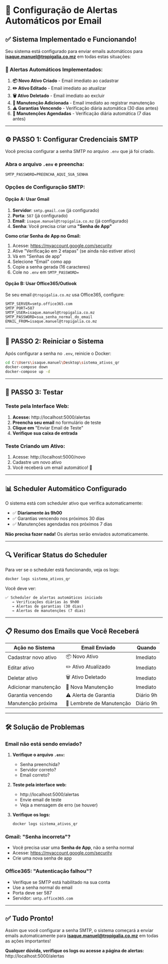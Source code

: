 # 📧 Configuração de Alertas Automáticos por Email

## ✅ Sistema Implementado e Funcionando!

Seu sistema está configurado para enviar emails automáticos para **isaque.manuel@tropigalia.co.mz** em todas estas situações:

### 🔔 Alertas Automáticos Implementados:

1. **📦 Novo Ativo Criado** - Email imediato ao cadastrar
2. **✏️ Ativo Editado** - Email imediato ao atualizar
3. **🗑️ Ativo Deletado** - Email imediato ao excluir
4. **🔧 Manutenção Adicionada** - Email imediato ao registrar manutenção
5. **⚠️ Garantias Vencendo** - Verificação diária automática (30 dias antes)
6. **📅 Manutenções Agendadas** - Verificação diária automática (7 dias antes)

---

## ⚙️ PASSO 1: Configurar Credenciais SMTP

Você precisa configurar a senha SMTP no arquivo `.env` que já foi criado.

### Abra o arquivo `.env` e preencha:

```env
SMTP_PASSWORD=PREENCHA_AQUI_SUA_SENHA
```

### Opções de Configuração SMTP:

#### **Opção A: Usar Gmail**
1. **Servidor**: `smtp.gmail.com` (já configurado)
2. **Porta**: `587` (já configurado)
3. **Email**: `isaque.manuel@tropigalia.co.mz` (já configurado)
4. **Senha**: Você precisa criar uma **"Senha de App"**

**Como criar Senha de App no Gmail:**
1. Acesse: https://myaccount.google.com/security
2. Ative "Verificação em 2 etapas" (se ainda não estiver ativo)
3. Vá em "Senhas de app"
4. Selecione "Email" como app
5. Copie a senha gerada (16 caracteres)
6. Cole no `.env` em `SMTP_PASSWORD=`

#### **Opção B: Usar Office365/Outlook**

Se seu email `@tropigalia.co.mz` usa Office365, configure:

```env
SMTP_SERVER=smtp.office365.com
SMTP_PORT=587
SMTP_USER=isaque.manuel@tropigalia.co.mz
SMTP_PASSWORD=sua_senha_normal_do_email
EMAIL_FROM=isaque.manuel@tropigalia.co.mz
```

---

## 🔄 PASSO 2: Reiniciar o Sistema

Após configurar a senha no `.env`, reinicie o Docker:

```bash
cd C:\Users\isaque.manuel\Desktop\sistema_ativos_qr
docker-compose down
docker-compose up -d
```

---

## 🧪 PASSO 3: Testar

### Teste pela Interface Web:

1. **Acesse:** http://localhost:5000/alertas
2. **Preencha seu email** no formulário de teste
3. **Clique em** "Enviar Email de Teste"
4. **Verifique sua caixa de entrada**

### Teste Criando um Ativo:

1. Acesse: http://localhost:5000/novo
2. Cadastre um novo ativo
3. Você receberá um email automático! 📧

---

## 📊 Scheduler Automático Configurado

O sistema está com scheduler ativo que verifica automaticamente:

- ✅ **Diariamente às 9h00**
- ✅ Garantias vencendo nos próximos 30 dias
- ✅ Manutenções agendadas nos próximos 7 dias

**Não precisa fazer nada!** Os alertas serão enviados automaticamente.

---

## 🔍 Verificar Status do Scheduler

Para ver se o scheduler está funcionando, veja os logs:

```bash
docker logs sistema_ativos_qr
```

Você deve ver:
```
✅ Scheduler de alertas automáticos iniciado
   → Verificações diárias às 9h00
   → Alertas de garantias (30 dias)
   → Alertas de manutenções (7 dias)
```

---

## 📋 Resumo dos Emails que Você Receberá

| Ação no Sistema | Email Enviado | Quando |
|-----------------|---------------|--------|
| Cadastrar novo ativo | 📦 Novo Ativo | Imediato |
| Editar ativo | ✏️ Ativo Atualizado | Imediato |
| Deletar ativo | 🗑️ Ativo Deletado | Imediato |
| Adicionar manutenção | 🔧 Nova Manutenção | Imediato |
| Garantia vencendo | ⚠️ Alerta de Garantia | Diário 9h |
| Manutenção próxima | 📅 Lembrete de Manutenção | Diário 9h |

---

## 🛠️ Solução de Problemas

### Email não está sendo enviado?

1. **Verifique o arquivo `.env`:**
   - Senha preenchida?
   - Servidor correto?
   - Email correto?

2. **Teste pela interface web:**
   - http://localhost:5000/alertas
   - Envie email de teste
   - Veja a mensagem de erro (se houver)

3. **Verifique os logs:**
   ```bash
   docker logs sistema_ativos_qr
   ```

### Gmail: "Senha incorreta"?

- Você precisa usar uma **Senha de App**, não a senha normal
- Acesse: https://myaccount.google.com/security
- Crie uma nova senha de app

### Office365: "Autenticação falhou"?

- Verifique se SMTP está habilitado na sua conta
- Use a senha normal do email
- Porta deve ser 587
- Servidor: `smtp.office365.com`

---

## ✅ Tudo Pronto!

Assim que você configurar a senha SMTP, o sistema começará a enviar emails automaticamente para **isaque.manuel@tropigalia.co.mz** em todas as ações importantes!

**Qualquer dúvida, verifique os logs ou acesse a página de alertas:** http://localhost:5000/alertas
